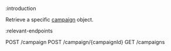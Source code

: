 :introduction

Retrieve a specific [campaign](/types/campaign/) object.

:relevant-endpoints

POST /campaign
POST /campaign/{campaignId}
GET /campaigns
